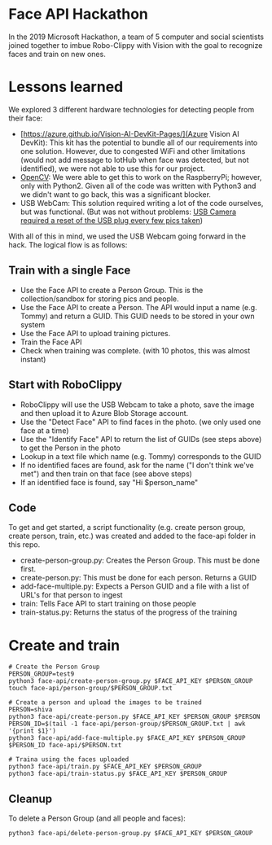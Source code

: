 # Face API Hackathon

In the 2019 Microsoft Hackathon, a team of 5 computer and social scientists joined together to imbue Robo-Clippy with Vision with the goal to recognize faces and train on new ones.

# Lessons learned

We explored 3 different hardware technologies for detecting people from their face:

* [https://azure.github.io/Vision-AI-DevKit-Pages/](Azure Vision AI DevKit): This kit has the potential to bundle all of our requirements into one solution.  However, due to congested WiFi and other limitations (would not add message to IotHub when face was detected, but not identified), we were not able to use this for our project.
* [OpenCV](https://opencv.org/):  We were able to get this to work on the RaspberryPi; however, only with Python2.  Given all of the code was written with Python3 and we didn't want to go back, this was a significant blocker.
* USB WebCam: This solution required writing a lot of the code ourselves, but was functional. (But was not without problems:  [USB Camera required a reset of the USB plug every few pics taken](https://www.raspberrypi.org/forums/viewtopic.php?t=86265))

With all of this in mind, we used the USB Webcam going forward in the hack.  The logical flow is as follows:

## Train with a single Face

* Use the Face API to create a Person Group.  This is the collection/sandbox for storing pics and people.
* Use the Face API to create a Person.  The API would input a name (e.g. Tommy) and return a GUID.  This GUID needs to be stored in your own system
* Use the Face API to upload training pictures.
* Train the Face API
* Check when training was complete.  (with 10 photos, this was almost instant)

## Start with RoboClippy

* RoboClippy will use the USB Webcam to take a photo, save the image and then upload it to Azure Blob Storage account.
* Use the "Detect Face" API to find faces in the photo.  (we only used one face at a time)
* Use the "Identify Face" API to return the list of GUIDs (see steps above) to get the Person in the photo
* Lookup in a text file which name (e.g. Tommy) corresponds to the GUID
* If no identified faces are found, ask for the name ("I don't think we've met") and then train on that face (see above steps)
* If an identified face is found, say "Hi $person_name"

## Code

To get and get started, a script functionality (e.g. create person group, create person, train, etc.) was created and added to the face-api folder in this repo.

* create-person-group.py:  Creates the Person Group.  This must be done first.
* create-person.py:  This must be done for each person.  Returns a GUID
* add-face-multiple.py:  Expects a Person GUID and a file with a list of URL's for that person to ingest
* train: Tells Face API to start training on those people
* train-status.py:  Returns the status of the progress of the training

# Create and train
```
# Create the Person Group
PERSON_GROUP=test9
python3 face-api/create-person-group.py $FACE_API_KEY $PERSON_GROUP
touch face-api/person-group/$PERSON_GROUP.txt 

# Create a person and upload the images to be trained
PERSON=shiva
python3 face-api/create-person.py $FACE_API_KEY $PERSON_GROUP $PERSON
PERSON_ID=$(tail -1 face-api/person-group/$PERSON_GROUP.txt | awk '{print $1}')
python3 face-api/add-face-multiple.py $FACE_API_KEY $PERSON_GROUP $PERSON_ID face-api/$PERSON.txt

# Traina using the faces uploaded
python3 face-api/train.py $FACE_API_KEY $PERSON_GROUP
python3 face-api/train-status.py $FACE_API_KEY $PERSON_GROUP
```

## Cleanup

To delete a Person Group (and all people and faces):

```
python3 face-api/delete-person-group.py $FACE_API_KEY $PERSON_GROUP
```
